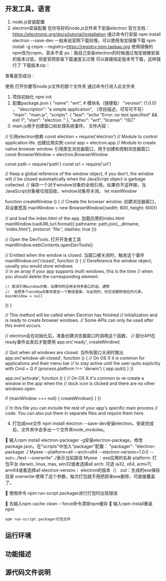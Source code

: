 ## 开发工具，语言
1. node.js安装配置
2. electron安装配置
在你写好的node.js文件夹下安装electron
官方文档：https://electronjs.org/docs/tutorial/installation
通过命令行安装
npm install electron --save-dev
一般来说官网下载较慢，可以使用淘宝镜像下载
npm install -g cnpm --registry=https://registry.npm.taobao.org
使用镜像的npm改为cnpm，其余不变
ps：我自己安装electron的时候通过淘宝镜像安装的版本过低，但是官网安装下载速度又过慢
可以直接指定版本号下载，这样就行了
下载版本zip：
 
查看是否成功：
 
使用
打开你要写node.js文件的那个文件夹
通过命令行进入此文件夹
1.	项目初始化
npm init
2.	配置package.json
{
  "name": "wrt",    # 模块名（随便取）
  “version”: (1.0.0) ，
  "description": "a simple application", （项目描述，可写可不写）
  "main": "main.js",
  "scripts": {
    "test": "echo \"Error: no test specified\" && exit 1",
    "start": "electron ."
  },
  "author": "wrt",
  "license": "ISC"
3.	main.js用于创建窗口和处理系统事件。
文件内容：

// 引用electron依赖
const electron = require('electron')
// Module to control application life.  创建应用实例
const app = electron.app
// Module to create native browser window.      引用原生浏览器窗口，用于创建和控制浏览器窗口
const BrowserWindow = electron.BrowserWindow

const path = require('path')
const url = require('url')

// Keep a global reference of the window object, if you don't, the window will
// be closed automatically when the JavaScript object is garbage collected.
// 保存一个对于window对象的全局引用，如果你不这样做，当JavaScript对象被垃圾回收，window对象将关闭。
let mainWindow

function createWindow () {
  // Create the browser window.  创建浏览器窗口，并设置宽高 
  mainWindow = new BrowserWindow({width: 800, height: 600})

  // and load the index.html of the app.    加载应用的index.html
  mainWindow.loadURL(url.format({
    pathname: path.join(__dirname, 'index.html'),
    protocol: 'file:',
    slashes: true
  }))

  // Open the DevTools.   打开开发者工具  
  mainWindow.webContents.openDevTools()

  // Emitted when the window is closed.      当窗口被关闭时，触发这个事件
  mainWindow.on('closed', function () {
    // Dereference the window object, usually you would store windows     
    // in an array if your app supports multi windows, this is the time
    // when you should delete the corresponding element.

    // 取消引用window对象，如果你的应用支持多窗口的话，通常
    //  会把多个window对象存放在一个数组里面，与此同时，你应该删除相应的元素。
    mainWindow = null
  })
}

// This method will be called when Electron has finished
// initialization and is ready to create browser windows.
// Some APIs can only be used after this event occurs.

// electron会在初始化后，准备创建浏览器窗口时调用这个函数，
// 部分API在 ready事件出发后才能使用
app.on('ready', createWindow)

// Quit when all windows are closed.   当所有窗口关闭时推出  
app.on('window-all-closed', function () {
  // On OS X it is common for applications and their menu bar
  // to stay active until the user quits explicitly with Cmd + Q
  if (process.platform !== 'darwin') {
    app.quit()
  }
})

app.on('activate', function () {
  // On OS X it's common to re-create a window in the app when the
  // dock icon is clicked and there are no other windows open.

  if (mainWindow === null) {
    createWindow()
  }
})

// In this file you can include the rest of your app's specific main process
// code. You can also put them in separate files and require them here.

4.	打包成exe文件
npm install electron --save-dev安装electron。安装完成后，文件夹中会多出一个文件夹node_modules。

	输入npm install electron-packager -g安装electron-package。修改package.json。在"scripts"中加入"packager"配置：
"packager": "electron-packager ./ Myexe --platform=all --arch=x64 --electron-version=1.0.0 --out=../text --overwrite"
./表示当前路径
Myexe ：exe应用的名称
platform: 打包平台 darwin, linux, mas, win32或者选择all
arch: 可选 ia32, x64, armv7l, arm64或者选择all
electron-version： electron的版本（）
out：生成的exe保存目录
overwrite:使用了这个参数，每次打包就不用把原来exe删除，可直接覆盖了。

	使用命令 npm run-script packager进行打包时出现错误
 
	先输入npm cache clean --force命令清除npm缓存 
	输入npm install重装npm
 

 	npm run-script packager打包文件

## 运行环境
## 功能描述
## 源代码文件说明
